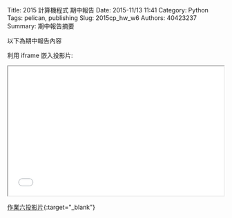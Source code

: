 Title: 2015 計算機程式 期中報告
Date: 2015-11/13 11:41
Category: Python
Tags: pelican, publishing
Slug: 2015cp_hw_w6
Authors: 40423237
Summary: 期中報告摘要

以下為期中報告內容

利用 iframe 嵌入投影片:

<iframe src="40423236_cp_w6_p.html" width="500" height="300"></iframe>

[作業六投影片](40423236_cp_w6_p.html){:target="_blank"}

